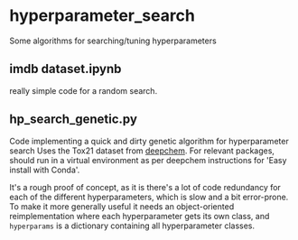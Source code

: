 # hyperparameter_search
Some algorithms for searching/tuning hyperparameters


## imdb dataset.ipynb
really simple code for a random search.

## hp_search_genetic.py
Code implementing a quick and dirty genetic algorithm for hyperparameter search
Uses the Tox21 dataset from [deepchem](https://github.com/deepchem/deepchem). For relevant packages, should run in a virtual environment as per deepchem instructions for 'Easy install with Conda'.

It's a rough proof of concept, as it is there's a lot of code redundancy for each of the different hyperparameters, which is slow and a bit error-prone. To make it more generally useful it needs an object-oriented reimplementation where each hyperparameter gets its own class, and `hyperparams` is a dictionary containing all hyperparameter classes.



